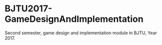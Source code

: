 # BJTU2017-GameDesignAndImplementation
Second semester, game design and implementation module in BJTU, Year 2017.

